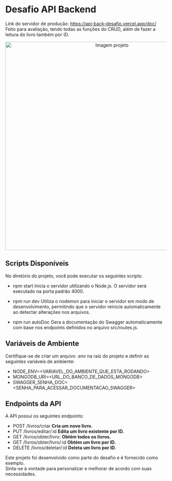 # Desafio API Backend
Link do servidor de produção: https://api-back-desafio.vercel.app/doc/  <br>
Feito para avaliação, tendo todas as funções do CRUD, além de fazer a leitura do livro também por ID.

<p align="center">
  <img a="!https://github.com/rodrigo-falcao/ApiBackDesafio/assets/125101340/98804575-3ef6-41aa-a453-ca5d863fe736" src="" alt="Imagem projeto" style="width: 650px;">
</p>


## Scripts Disponíveis
No diretório do projeto, você pode executar os seguintes scripts:

- npm start
Inicia o servidor utilizando o Node.js. O servidor será executado na porta padrão 4000.

- npm run dev
Utiliza o nodemon para iniciar o servidor em modo de desenvolvimento, permitindo que o servidor reinicie automaticamente ao detectar alterações nos arquivos.

- npm run autoDoc
Gera a documentação do Swagger automaticamente com base nos endpoints definidos no arquivo src/routes.js.

## Variáveis de Ambiente
Certifique-se de criar um arquivo .env na raiz do projeto e definir as seguintes variáveis de ambiente:

- NODE_ENV=<VARIAVEL_DO_AMBIENTE_QUE_ESTA_RODANDO>
- MONGODB_URI=<URL_DO_BANCO_DE_DADOS_MONGODB>
- SWAGGER_SENHA_DOC=<SENHA_PARA_ACESSAR_DOCUMENTACAO_SWAGGER>

## Endpoints da API
A API possui os seguintes endpoints:

- POST /livros/criar   <b>Cria um novo livro.</b>
- PUT /livros/editar/:id   <b>Edita um livro existente por ID.</b>
- GET /livros/obter/livro:   <b>Obtém todos os livros.</b>
- GET /livros/obter/livro/:id   <b>Obtém um livro por ID.</b>
- DELETE /livros/deletar/:id   <b>Deleta um livro por ID.</b>

Este projeto foi desenvolvido como parte do desafio e é fornecido como exemplo. <br>
Sinta-se à vontade para personalizar e melhorar de acordo com suas necessidades.

